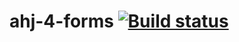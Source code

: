 # ahj-4-forms [![Build status](https://ci.appveyor.com/api/projects/status/8l44qbtb26d0op6r?svg=true)](https://ci.appveyor.com/project/Elena-diploma/ahj-4-forms)

